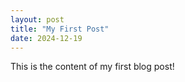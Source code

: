 ```yaml
---
layout: post
title: "My First Post"
date: 2024-12-19
---
```

This is the content of my first blog post!
